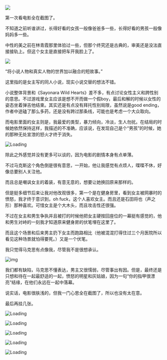 ![](https://fastly.jsdelivr.net/gh/MrXnneHang/blog_img/BlogHosting/img/24/07/202407080814636.jpeg)

第一次看电影全在截图了。

不知道之前听谁讲过，长得好看的女孩一般像爸爸多一些，长得好看的男孩一般像妈妈多一些。

中性的美之前在林青霞那里体验过一些，但那个终究还是古典的，审美还是没法直接接轨上。但这个女主是直接把车开我脸上了。

![](https://fastly.jsdelivr.net/gh/MrXnneHang/blog_img/BlogHosting/img/24/07/202407080814109.jpeg)

“将小说人物和真实人物的世界加以融合的短故事。”

这里指的是女主写的同人小说，现实小说交替的想法不错。

小说整体背景和《Sayonara Wild Hearts》差不多，有点讨论女性主义和跨性别的意思。不过游戏里女主应该是想不开而做一个假boy，最后和解的时候以女性的姿态坐着弹吉他结束。其实还是有点没有拜托性别局限，虽然说是good ending，作者中途磕了那么多药，还是没有跨过那条线，可能也是考虑一个大众取向。

而电影里面的女主则是，我最爱的类型，暴力倾向，冷淡，生人勿扰。在结局的时候她依然保持这样，我描述的不准确，应该说，在发现自己是个“男孩”的时候，她的那种无处宣泄的怒火才终于消失。

![Loading](https://fastly.jsdelivr.net/gh/MrXnneHang/blog_img/BlogHosting/img/24/07/202407080815946.jpeg)

除此之外感觉并没有更多可以谈的，因为电影的剧情本身有点单薄。

不过马克斯这个角色倒是很有意思，一开始，他让我感觉有点烦人，喋喋不休，好像总要别人关注他。

而且总是嘲讽女主的着装，有意无意的，想要让她换回原来那样的。

但是挺多细节后来让我对他改观很多，第一个是在健身房里，看到女主被网暴时的愤怒，我才终于意识到，oh fuck，这个人喜欢女主。而且还是石田将也（声之形）那种喜欢。可惜女主是个大木头，而且攻击性还很强。

不过在女主和男生争执并且被打的时候他把女主硬按回座位的一幕挺有感觉的，他和男生对峙的一刻我才知道原来健身房的伏笔埋在这里了。

而且这个场景和后来男主扔下女主而跑路相比（他被混混打得住过三个月医院所以看见这种场景就怕得要死。）又是一个伏笔。

我只觉得马克思有点像我，尽管我不是很想承认。

![img](https://fastly.jsdelivr.net/gh/MrXnneHang/blog_img/BlogHosting/img/24/07/202407080815882.jpeg)

我们都有缺陷，马克思不懂表达，男主又很懦弱，尽管事出有因。但是，最终还是只想和待在一起最舒适的一起，愤怒的明星和灰姑娘，因为一句“你的指甲很漂亮”结缘，在他们永远在一起中落幕。

说实话，电影很肤浅的，但我一门心思全在截图了，所以也没有太在意。

最后再挂几张。

![Loading](https://fastly.jsdelivr.net/gh/MrXnneHang/blog_img/BlogHosting/img/24/07/202407080817375.jpeg)

![Loading](https://fastly.jsdelivr.net/gh/MrXnneHang/blog_img/BlogHosting/img/24/07/202407080818776.jpeg)

![Loading](https://fastly.jsdelivr.net/gh/MrXnneHang/blog_img/BlogHosting/img/24/07/202407080818704.jpeg)

![Loading](https://fastly.jsdelivr.net/gh/MrXnneHang/blog_img/BlogHosting/img/24/07/202407080818010.jpeg)

![Loading](https://fastly.jsdelivr.net/gh/MrXnneHang/blog_img/BlogHosting/img/24/07/202407080815426.jpeg)

